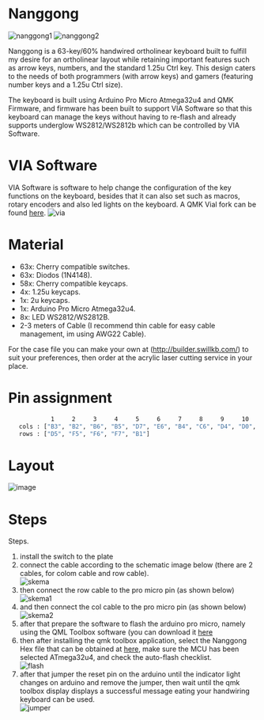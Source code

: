 # Nanggong
![nanggong1](https://github.com/SanmaLD/nanggong/assets/64263022/63e2bec8-3f93-4793-9692-afcebdd20ee5)
![nanggong2](https://github.com/SanmaLD/nanggong/assets/64263022/be0d06d4-b755-4835-a7b3-cceaa7c9465c)

Nanggong is a 63-key/60% handwired ortholinear keyboard built to fulfill my desire for an ortholinear layout while retaining important features such as arrow keys, numbers, and the standard 1.25u Ctrl key. This design caters to the needs of both programmers (with arrow keys) and gamers (featuring number keys and a 1.25u Ctrl size).

The keyboard is built using Arduino Pro Micro Atmega32u4 and QMK Firmware, and firmware has been built to support VIA Software so that this keyboard can manage the keys without having to re-flash and already supports underglow WS2812/WS2812b which can be controlled by VIA Software.

# VIA Software
VIA Software is software to help change the configuration of the key functions on the keyboard, besides that it can also set such as macros, rotary encoders and also led lights on the keyboard.
A QMK Vial fork can be found <a href="https://www.caniusevia.com/">here</a>.
![via](https://github.com/SanmaLD/nanggong/assets/64263022/6b060047-832b-409d-b366-78391da47dab)


# Material
<ul>
<li>63x: Cherry compatible switches.</li>
<li>63x: Diodos (1N4148).</li>
<li>58x: Cherry compatible keycaps.</li>
<li>4x: 1.25u keycaps.</li>
<li>1x: 2u keycaps.</li>
<li>1x: Arduino Pro Micro Atmega32u4.</li>
<li>8x: LED WS2812/WS2812B.</li>
<li>2-3 meters of Cable (I recommend thin cable for easy cable management, im using AWG22 Cable).</li>
</ul>

For the case file you can make your own at (http://builder.swillkb.com/) to suit your preferences, then order at the acrylic laser cutting service in your place.

# Pin assignment
```sh
            1     2     3     4     5     6     7     8     9     10    11    12    13
   cols : ["B3", "B2", "B6", "B5", "D7", "E6", "B4", "C6", "D4", "D0", "D1", "D2", "D3"],
   rows : ["D5", "F5", "F6", "F7", "B1"]
```

# Layout
![image](https://github.com/SanmaLD/nanggong/assets/64263022/84df6885-03b5-424b-889c-caaebcaffbd7)

# Steps
Steps.
1. install the switch to the plate
2. connect the cable according to the schematic image below (there are 2 cables, for colom cable and row cable).<br>
   ![skema](https://github.com/SanmaLD/nanggong/assets/64263022/43ec57b0-4c5a-4f82-80e8-33df70ee1e91)
3. then connect the row cable to the pro micro pin (as shown below)<br>
   ![skema1](https://github.com/SanmaLD/nanggong/assets/64263022/cab39628-586c-4cd4-84aa-8b765a18e0c4)
5. and then connect the col cable to the pro micro pin (as shown below)<br>
   ![skema2](https://github.com/SanmaLD/nanggong/assets/64263022/1cc2a538-9496-4952-9b67-025f7f4f94f3)
6. after that prepare the software to flash the arduino pro micro, namely using the QML Toolbox software (you can download it <a href="https://github.com/qmk/qmk_toolbox/releases">here</a>
7. then after installing the qmk toolbox application, select the Nanggong Hex file that can be obtained at <a href="https://github.com/SanmaLD/nanggong/blob/9bf8f2b50f54f4ac732776bcba25513b4e876cad/nanggong_via.hex">here</a>, make sure the MCU has been selected ATmega32u4, and check the auto-flash checklist.<br>
   ![flash](https://github.com/SanmaLD/nanggong/assets/64263022/c3c871fa-4405-41c8-a2bb-b90bfc6f810c)
8. after that jumper the reset pin on the arduino until the indicator light changes on arduino and remove the jumper, then wait until the qmk toolbox display displays a successful message eating your handwiring keyboard can be used.<br>
   ![jumper](https://github.com/SanmaLD/nanggong/assets/64263022/00e55c0c-3018-4768-9156-ec8dc91b3e71)

